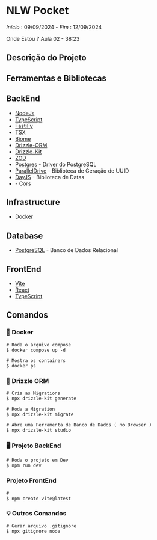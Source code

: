 # NLW Pocket

*Início* : 09/09/2024 - *Fim* : 12/09/2024

Onde Estou ? 
Aula 02 - 38:23

## Descrição do Projeto


## Ferramentas e Bibliotecas 

## BackEnd
* [NodeJs](https://nodejs.org/pt)
* [TypeScript](https://www.npmjs.com/package/typescript)
* [FastiFy](https://www.npmjs.com/package/fastify)
* [TSX](https://www.npmjs.com/package/tsx)
* [Biome](https://www.npmjs.com/package/@biomejs/biome)
* [Drizzle-ORM](https://www.npmjs.com/package/drizzle-orm)
* [Drizzle-Kit](https://www.npmjs.com/package/drizzle-kit)
* [ZOD](https://www.npmjs.com/package/zod)
* [Postgres](https://www.npmjs.com/package/postgres) - Driver do PostgreSQL 
* [ParallelDrive](https://www.npmjs.com/package/@paralleldrive/cuid2) - Biblioteca de Geração de UUID
* [DayJS]() - Biblioteca de Datas 
* []() - Cors

## Infrastructure
* [Docker]()

## Database
* [PostgreSQL]() - Banco de Dados Relacional

## FrontEnd
* [Vite]()
* [React]()
* [TypeScript](https://www.npmjs.com/package/typescript)


## Comandos

### 🐳 Docker

```shell
# Roda o arquivo compose 
$ docker compose up -d

# Mostra os containers  
$ docker ps
```
### 🎲 Drizzle ORM

```shell
# Cria as Migrations
$ npx drizzle-kit generate

# Roda a Migration
$ npx drizzle-kit migrate

# Abre uma Ferramenta de Banco de Dados ( no Browser )
$ npx drizzle-kit studio

```
### 🖥️ Projeto BackEnd

```shell
# Roda o projeto em Dev
$ npm run dev
```

### Projeto FrontEnd
```shell
#
$ npm create vite@latest
```


### 💡 Outros Comandos

```shell
# Gerar arquivo .gitignore
$ npx gitignore node
```
